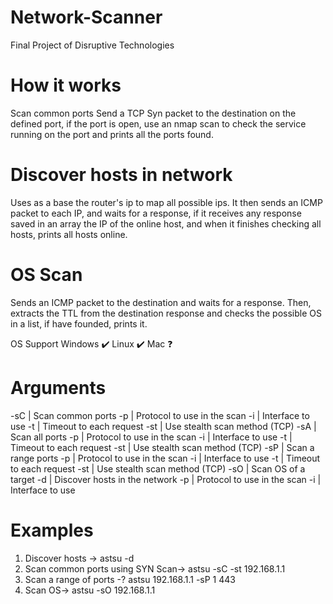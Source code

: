 # Network-Scanner
Final Project of Disruptive Technologies
# How it works
Scan common ports
Send a TCP Syn packet to the destination on the defined port, if the port is open, use an nmap scan to check the service running on the port and prints all the ports found.

# Discover hosts in network
Uses as a base the router's ip to map all possible ips. It then sends an ICMP packet to each IP, and waits for a response, if it receives any response saved in an array the IP of the online host, and when it finishes checking all hosts, prints all hosts online.

# OS Scan
Sends an ICMP packet to the destination and waits for a response. Then, extracts the TTL from the destination response and checks the possible OS in a list, if have founded, prints it.

OS Support
Windows ✔️
Linux ✔️
Mac ❓

# Arguments
-sC | Scan common ports
-p | Protocol to use in the scan
-i | Interface to use
-t | Timeout to each request
-st | Use stealth scan method (TCP)
-sA | Scan all ports
-p | Protocol to use in the scan
-i | Interface to use
-t | Timeout to each request
-st | Use stealth scan method (TCP)
-sP | Scan a range ports
-p | Protocol to use in the scan
-i | Interface to use
-t | Timeout to each request
-st | Use stealth scan method (TCP)
-sO | Scan OS of a target
-d | Discover hosts in the network
-p | Protocol to use in the scan
-i | Interface to use
# Examples
1) Discover hosts -> astsu -d
2) Scan common ports using SYN Scan-> astsu -sC -st 192.168.1.1
3) Scan a range of ports -? astsu 192.168.1.1 -sP 1 443
4) Scan OS-> astsu -sO 192.168.1.1
